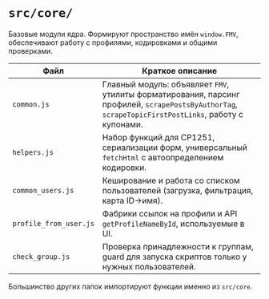 # `src/core/`

Базовые модули ядра. Формируют пространство имён `window.FMV`, обеспечивают работу
с профилями, кодировками и общими проверками.

| Файл | Краткое описание |
|------|------------------|
| `common.js` | Главный модуль: объявляет `FMV`, утилиты форматирования, парсинг профилей, `scrapePostsByAuthorTag`, `scrapeTopicFirstPostLinks`, работу с купонами. |
| `helpers.js` | Набор функций для CP1251, сериализации форм, универсальный `fetchHtml` с автоопределением кодировки. |
| `common_users.js` | Кеширование и работа со списком пользователей (загрузка, фильтрация, карта ID→имя). |
| `profile_from_user.js` | Фабрики ссылок на профили и API `getProfileNameById`, используемые в UI. |
| `check_group.js` | Проверка принадлежности к группам, guard для запуска скриптов только у нужных пользователей. |

Большинство других папок импортируют функции именно из `src/core`.
